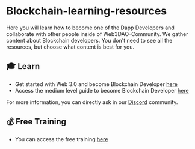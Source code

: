 # Blockchain-learning-resources

Here you will learn how to become one of the Dapp Developers and collaborate with other people inside of Web3DAO-Community. We gather content about Blockchain developers. You don't need to see all the resources, but choose what content is best for you.

## 🎓 Learn

- Get started with Web 3.0 and become Blockchain Developer [here](/learning-guide/beginner.md)
- Access the medium level guide to become Blockchain Developer [here](/learning-guide/medium.md)

For more information, you can directly ask in our [Discord](https://discord.com/invite/ds2aEm4h3E) community.

## 💰 Free Training

- You can access the free training [here](/Training/training.md)